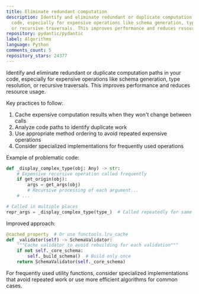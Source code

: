 ```yaml
---
title: Eliminate redundant computation
description: Identify and eliminate redundant or duplicate computation paths in your
  code, especially for expensive operations like schema generation, type resolution,
  or recursive traversals. This improves performance and reduces resource usage.
repository: pydantic/pydantic
label: Algorithms
language: Python
comments_count: 5
repository_stars: 24377
---
```


Identify and eliminate redundant or duplicate computation paths in your code, especially for expensive operations like schema generation, type resolution, or recursive traversals. This improves performance and reduces resource usage.

Key practices to follow:
1. Cache expensive computation results when they won't change between calls
2. Analyze code paths to identify duplicate work
3. Use appropriate method ordering to avoid repeated expensive operations
4. Consider specialized implementations for frequently used operations

Example of problematic code:
```python
def _display_complex_type(obj: Any) -> str:
    # Expensive recursive operation called frequently
    if get_origin(obj):
        args = get_args(obj)
        # Recursive processing of each argument...
    # ...

# Called in multiple places
repr_args = _display_complex_type(type_)  # Called repeatedly for same types
```

Improved approach:
```python
@cached_property  # Or use functools.lru_cache
def _validator(self) -> SchemaValidator:
    """Cache validator to avoid rebuilding for each validation"""
    if not self._core_schema:
        self._build_schema()  # Build only once
    return SchemaValidator(self._core_schema)
```

For frequently used utility functions, consider specialized implementations that avoid repeated work or use more efficient algorithms for common cases.